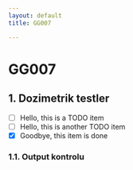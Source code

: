 ```yaml
---
layout: default
title: GG007

---
```


# GG007

## **1.** Dozimetrik testler

- [ ] Hello, this is a TODO item
- [ ] Hello, this is another TODO item
- [x] Goodbye, this item is done

### **1.1.** Output kontrolu
